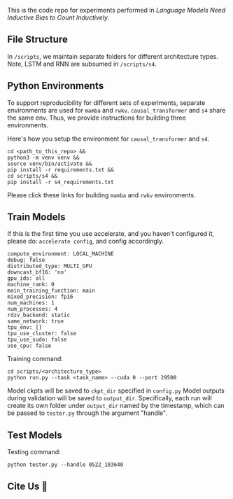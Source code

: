 
This is the code repo for experiments performed in *Language Models Need Inductive Bias to Count Inductively*.

## File Structure
In `/scripts`, we maintain separate folders for different architecture types. Note, LSTM and RNN are subsumed in `/scripts/s4`.

## Python Environments

To support reproducibility for different sets of experiments, separate environments are used for `mamba` and `rwkv`. `causal_transformer` and `s4` share the same env. Thus, we provide instructions for building three environments.

Here's how you setup the environment for `causal_transformer` and `s4`. 
```
cd <path_to_this_repo> &&
python3 -m venv venv &&
source venv/bin/activate &&
pip install -r requirements.txt &&
cd scripts/s4 &&
pip install -r s4_requirements.txt
```
Please click these links for building `mamba` and `rwkv` environments.

## Train Models
If this is the first time you use accelerate, and you haven't configured it, please do:
`accelerate config`, and config accordingly.
```
compute_environment: LOCAL_MACHINE
debug: false
distributed_type: MULTI_GPU
downcast_bf16: 'no'
gpu_ids: all
machine_rank: 0
main_training_function: main
mixed_precision: fp16
num_machines: 1
num_processes: 4
rdzv_backend: static
same_network: true
tpu_env: []
tpu_use_cluster: false
tpu_use_sudo: false
use_cpu: false
```

Training command:
```
cd scripts/<architecture_type>
python run.py --task <task_name> --cuda 0 --port 29500
```
Model ckpts will be saved to `ckpt_dir` specified in `config.py`
Model outputs during validation will be saved to `output_dir`. Specifically, each run will create its own folder under `output_dir` named by the timestamp, which can be passed to `tester.py` through the argument "handle".

## Test Models

Testing command:
```
python tester.py --handle 0522_103640
```

## Cite Us &#x1f64f;
